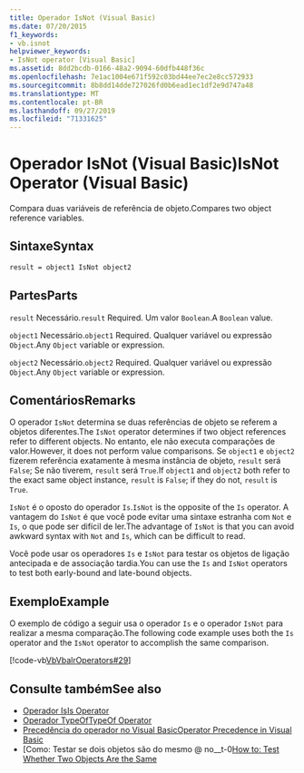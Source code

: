 ```yaml
---
title: Operador IsNot (Visual Basic)
ms.date: 07/20/2015
f1_keywords:
- vb.isnot
helpviewer_keywords:
- IsNot operator [Visual Basic]
ms.assetid: 8dd2bcdb-0166-48a2-9094-60dfb448f36c
ms.openlocfilehash: 7e1ac1004e671f592c03bd44ee7ec2e8cc572933
ms.sourcegitcommit: 8b8dd14dde727026fd0b6ead1ec1df2e9d747a48
ms.translationtype: MT
ms.contentlocale: pt-BR
ms.lasthandoff: 09/27/2019
ms.locfileid: "71331625"
---
```

# <a name="isnot-operator-visual-basic"></a><span data-ttu-id="d79c2-102">Operador IsNot (Visual Basic)</span><span class="sxs-lookup"><span data-stu-id="d79c2-102">IsNot Operator (Visual Basic)</span></span>
<span data-ttu-id="d79c2-103">Compara duas variáveis de referência de objeto.</span><span class="sxs-lookup"><span data-stu-id="d79c2-103">Compares two object reference variables.</span></span>

## <a name="syntax"></a><span data-ttu-id="d79c2-104">Sintaxe</span><span class="sxs-lookup"><span data-stu-id="d79c2-104">Syntax</span></span>

```vb
result = object1 IsNot object2
```

## <a name="parts"></a><span data-ttu-id="d79c2-105">Partes</span><span class="sxs-lookup"><span data-stu-id="d79c2-105">Parts</span></span>
 <span data-ttu-id="d79c2-106">`result` Necessário.</span><span class="sxs-lookup"><span data-stu-id="d79c2-106">`result` Required.</span></span> <span data-ttu-id="d79c2-107">Um valor `Boolean`.</span><span class="sxs-lookup"><span data-stu-id="d79c2-107">A `Boolean` value.</span></span>

 <span data-ttu-id="d79c2-108">`object1` Necessário.</span><span class="sxs-lookup"><span data-stu-id="d79c2-108">`object1` Required.</span></span> <span data-ttu-id="d79c2-109">Qualquer variável ou expressão `Object`.</span><span class="sxs-lookup"><span data-stu-id="d79c2-109">Any `Object` variable or expression.</span></span>

 <span data-ttu-id="d79c2-110">`object2` Necessário.</span><span class="sxs-lookup"><span data-stu-id="d79c2-110">`object2` Required.</span></span> <span data-ttu-id="d79c2-111">Qualquer variável ou expressão `Object`.</span><span class="sxs-lookup"><span data-stu-id="d79c2-111">Any `Object` variable or expression.</span></span>

## <a name="remarks"></a><span data-ttu-id="d79c2-112">Comentários</span><span class="sxs-lookup"><span data-stu-id="d79c2-112">Remarks</span></span>
 <span data-ttu-id="d79c2-113">O operador `IsNot` determina se duas referências de objeto se referem a objetos diferentes.</span><span class="sxs-lookup"><span data-stu-id="d79c2-113">The `IsNot` operator determines if two object references refer to different objects.</span></span> <span data-ttu-id="d79c2-114">No entanto, ele não executa comparações de valor.</span><span class="sxs-lookup"><span data-stu-id="d79c2-114">However, it does not perform value comparisons.</span></span> <span data-ttu-id="d79c2-115">Se `object1` e `object2` fizerem referência exatamente à mesma instância de objeto, `result` será `False`; Se não tiverem, `result` será `True`.</span><span class="sxs-lookup"><span data-stu-id="d79c2-115">If `object1` and `object2` both refer to the exact same object instance, `result` is `False`; if they do not, `result` is `True`.</span></span>

 <span data-ttu-id="d79c2-116">`IsNot` é o oposto do operador `Is`.</span><span class="sxs-lookup"><span data-stu-id="d79c2-116">`IsNot` is the opposite of the `Is` operator.</span></span> <span data-ttu-id="d79c2-117">A vantagem do `IsNot` é que você pode evitar uma sintaxe estranha com `Not` e `Is`, o que pode ser difícil de ler.</span><span class="sxs-lookup"><span data-stu-id="d79c2-117">The advantage of `IsNot` is that you can avoid awkward syntax with `Not` and `Is`, which can be difficult to read.</span></span>

 <span data-ttu-id="d79c2-118">Você pode usar os operadores `Is` e `IsNot` para testar os objetos de ligação antecipada e de associação tardia.</span><span class="sxs-lookup"><span data-stu-id="d79c2-118">You can use the `Is` and `IsNot` operators to test both early-bound and late-bound objects.</span></span>

## <a name="example"></a><span data-ttu-id="d79c2-119">Exemplo</span><span class="sxs-lookup"><span data-stu-id="d79c2-119">Example</span></span>
 <span data-ttu-id="d79c2-120">O exemplo de código a seguir usa o operador `Is` e o operador `IsNot` para realizar a mesma comparação.</span><span class="sxs-lookup"><span data-stu-id="d79c2-120">The following code example uses both the `Is` operator and the `IsNot` operator to accomplish the same comparison.</span></span>

 [!code-vb[VbVbalrOperators#29](~/samples/snippets/visualbasic/VS_Snippets_VBCSharp/VbVbalrOperators/VB/Class1.vb#29)]

## <a name="see-also"></a><span data-ttu-id="d79c2-121">Consulte também</span><span class="sxs-lookup"><span data-stu-id="d79c2-121">See also</span></span>

- [<span data-ttu-id="d79c2-122">Operador Is</span><span class="sxs-lookup"><span data-stu-id="d79c2-122">Is Operator</span></span>](is-operator.md)
- [<span data-ttu-id="d79c2-123">Operador TypeOf</span><span class="sxs-lookup"><span data-stu-id="d79c2-123">TypeOf Operator</span></span>](typeof-operator.md)
- [<span data-ttu-id="d79c2-124">Precedência do operador no Visual Basic</span><span class="sxs-lookup"><span data-stu-id="d79c2-124">Operator Precedence in Visual Basic</span></span>](operator-precedence.md)
- <span data-ttu-id="d79c2-125">[Como: Testar se dois objetos são do mesmo @ no__t-0</span><span class="sxs-lookup"><span data-stu-id="d79c2-125">[How to: Test Whether Two Objects Are the Same](../../programming-guide/language-features/operators-and-expressions/how-to-test-whether-two-objects-are-the-same.md)</span></span>
